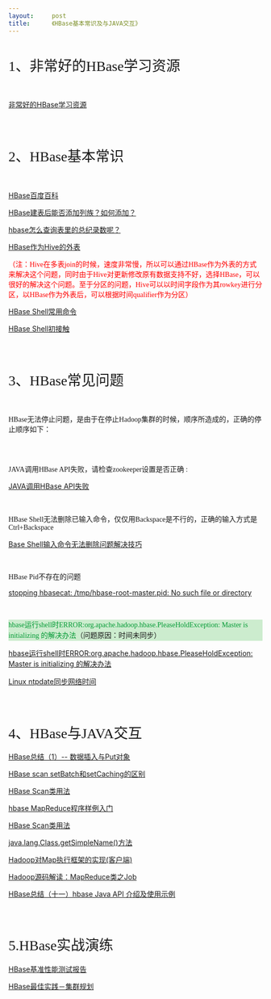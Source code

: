 ```yaml
---
layout:     post
title:      《HBase基本常识及与JAVA交互》
---
```

<div id="article_content" class="article_content clearfix csdn-tracking-statistics" data-pid="blog" data-mod="popu_307" data-dsm="post">
								            <link rel="stylesheet" href="https://csdnimg.cn/release/phoenix/template/css/ck_htmledit_views-f76675cdea.css">
						<div class="htmledit_views" id="content_views">
                
<h1><span style="font-family:'Microsoft YaHei';font-weight:normal;">1、非常好的HBase学习资源</span></h1>
<div><span style="font-family:'Microsoft YaHei';font-weight:normal;"><br></span></div>
<p><a href="http://www.phperz.com/article/15/0716/141528.html" rel="nofollow">非常好的HBase学习资源</a></p>
<p><br></p>
<h1><span style="font-weight:normal;"><span style="font-family:'Microsoft YaHei';">2、HBase基本常识</span></span></h1>
<div><span style="font-weight:normal;"><br></span></div>
<p><a href="http://baike.baidu.com/link?url=t3rV52W8O0129UzRrCGXjrkEgukO5m1C6aZTDSdzO7CV75o-h5_wcrcUuyQ6TfaGxlECXGNVQQ5X-3Ci8JiVeK" rel="nofollow">HBase百度百科</a></p>
<p><a href="http://zhidao.baidu.com/link?url=DdByaXXUZVQLSeIzE66ws2uACXS4h2bUbItLsNjJX_XFc52qQIVRlKkJ81c8J_6cgZUYVYM2nNPQzaJEMjgu__" rel="nofollow">HBase建表后能否添加列族？如何添加？</a></p>
<p><a href="http://www.aboutyun.com/thread-13523-1-1.html" rel="nofollow">hbase怎么查询表里的总纪录数呢？</a><br></p>
<p><a href="http://www.open-open.com/lib/view/open1414634201872.html" rel="nofollow">HBase作为Hive的外表</a></p>
<p><span style="font-family:'Microsoft YaHei';font-size:14px;color:#ff0000;">（注：Hive在多表join的时候，速度非常慢，所以可以通过HBase作为外表的方式来解决这个问题，同时由于Hive对更新修改原有数据支持不好，选择HBase，可以很好的解决这个问题。至于分区的问题，Hive可以以时间字段作为其rowkey进行分区，以HBase作为外表后，可以根据时间qualifier作为分区）</span><br></p>
<p><a href="http://www.myexception.cn/database/1349978.html" rel="nofollow">HBase Shell常用命令</a></p>
<p><a href="http://www.tuicool.com/articles/yMrUrmQ" rel="nofollow">HBase Shell初接触</a><br></p>
<p><br></p>
<h1><span style="font-family:'Microsoft YaHei';font-weight:normal;">3、HBase常见问题</span></h1>
<div><span style="font-family:'Microsoft YaHei';font-weight:normal;"><br></span></div>
<p><span style="font-family:'Microsoft YaHei';font-size:14px;">HBase无法停止问题，是由于在停止Hadoop集群的时候，顺序所造成的，正确的停止顺序如下：</span></p>
<p><img alt="" src="https://img-blog.csdn.net/20160819093717164?watermark/2/text/aHR0cDovL2Jsb2cuY3Nkbi5uZXQv/font/5a6L5L2T/fontsize/400/fill/I0JBQkFCMA==/dissolve/70/gravity/Center"><br></p>
<p><br></p>
<p><span style="font-family:'Microsoft YaHei';font-size:14px;">JAVA调用HBase API失败，请检查zookeeper设置是否正确 :</span></p>
<p><a href="http://zhidao.baidu.com/link?url=VXSMB6EV5cG-MgfgKFgCVdGWkC-MaFkznfNN89i6we2HL-YH5NMLkfUKJcivUjvLz-4VIPQm9dZkXz_-N9XgW4KkgkMaHq7PPRBQSWElfra" rel="nofollow">JAVA调用HBase API失败</a><br></p>
<p><br></p>
<p><span style="font-family:'Microsoft YaHei';font-size:14px;">HBase Shell无法删除已输入命令，仅仅用Backspace是不行的，正确的输入方式是Ctrl+Backspace</span></p>
<p><a href="http://blog.csdn.net/huoyunshen88/article/details/37921715" rel="nofollow">Base Shell输入命令无法删除问题解决技巧</a><br></p>
<p><span style="font-family:'Microsoft YaHei';font-size:14px;"><br></span></p>
<p><span style="font-family:'Microsoft YaHei';font-size:14px;">HBase Pid不存在的问题</span></p>
<p><a href="http://blog.csdn.net/qq_20545159/article/details/49454335" rel="nofollow">stopping hbasecat: /tmp/hbase-root-master.pid: No such file or directory</a><br></p>
<p><br></p>
<p></p>
<p style="line-height:21px;background-color:rgb(204,236,206);"><span style="font-family:'Microsoft YaHei';font-size:14px;"><a id="cb_post_title_url" href="http://www.cnblogs.com/suddoo/p/4986094.html" rel="nofollow" style="text-decoration:none;color:rgb(0,153,51);">hbase运行shell时ERROR:org.apache.hadoop.hbase.PleaseHoldException:
 Master is initializing 的解决办法</a>（问题原因：时间未同步）</span></p>
<p></p>
<p><a href="http://www.cnblogs.com/suddoo/p/4986094.html" rel="nofollow" style="font-size:1em;line-height:21px;">hbase运行shell时ERROR:org.apache.hadoop.hbase.PleaseHoldException: Master is initializing 的解决办法</a></p>
<p><a href="https://www.chenyudong.com/archives/linux-ntpdate-time-synchronize.html" rel="nofollow">Linux ntpdate同步网络时间</a></p>
<p><br></p>
<h1><span style="font-family:'Microsoft YaHei';font-weight:normal;">4、HBase与JAVA交互</span></h1>
<p><a href="http://www.th7.cn/db/nosql/201603/178646.shtml" rel="nofollow">HBase总结（1）-- 数据插入与Put对象</a><br></p>
<p><a href="http://blog.csdn.net/caoli98033/article/details/44650497" rel="nofollow">HBase scan setBatch和setCaching的区别</a><br></p>
<p><a href="http://blog.csdn.net/atco/article/details/11596643" rel="nofollow">HBase Scan类用法</a><br></p>
<p><a href="http://blog.pureisle.net/archives/1938.html" rel="nofollow">hbase MapReduce程序样例入门</a><br></p>
<p><a href="http://www.cnblogs.com/linjiqin/archive/2013/06/05/3118921.html" rel="nofollow">HBase Scan类用法</a></p>
<p><a href="http://www.yiibai.com/javalang/class_getsimplename.html" rel="nofollow">java.lang.Class.getSimpleName()方法</a><br></p>
<p><a href="http://www.linuxidc.com/Linux/2012-02/54708.htm" rel="nofollow">Hadoop对Map执行框架的实现(客户端)</a><br></p>
<p><a href="http://www.360doc.com/content/12/0827/09/9318309_232551683.shtml" rel="nofollow">Hadoop源码解读：MapReduce类之Job</a><br></p>
<p><a href="http://blog.csdn.net/lifuxiangcaohui/article/details/39997205" rel="nofollow">HBase总结（十一）hbase Java API 介绍及使用示例</a></p>
<p> </p>
<h1><span style="font-family:'Microsoft YaHei';font-weight:normal;">5.HBase实战演练</span></h1>
<p><a href="http://www.tuicool.com/articles/7R7rmeE" rel="nofollow">HBase基准性能测试报告</a></p>
<p><a href="http://www.tuicool.com/articles/qINvmuV" rel="nofollow">HBase最佳实践－集群规划</a><br></p>
            </div>
                </div>